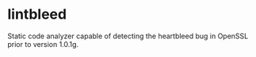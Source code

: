 lintbleed
=========

Static code analyzer capable of detecting the heartbleed bug in OpenSSL prior to version 1.0.1g.
